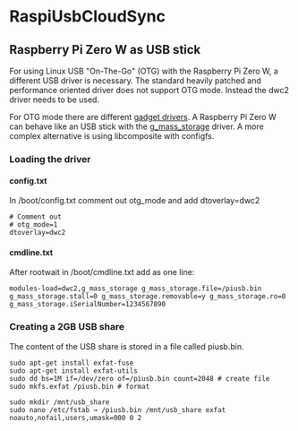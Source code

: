 # RaspiUsbCloudSync

## Raspberry Pi Zero W as USB stick

For using Linux USB "On-The-Go" (OTG)  with the Raspberry Pi Zero W, a different USB driver is necessary. The standard heavily patched and performance oriented driver does not support OTG mode. Instead the dwc2 driver needs to be used.

For OTG mode there are different [gadget drivers](http://www.linux-usb.org/gadget/). A Raspberry Pi Zero W can behave like an USB stick with the [g_mass_storage](https://www.kernel.org/doc/Documentation/usb/mass-storage.txt) driver. A more complex alternative is using libcomposite with configfs.

### Loading the driver

#### config.txt
In /boot/config.txt comment out otg_mode and add dtoverlay=dwc2

```
# Comment out
# otg_mode=1
dtoverlay=dwc2
```

#### cmdline.txt
After rootwait in /boot/cmdline.txt add as one line:

```modules-load=dwc2,g_mass_storage g_mass_storage.file=/piusb.bin g_mass_storage.stall=0 g_mass_storage.removable=y g_mass_storage.ro=0 g_mass_storage.iSerialNumber=1234567890```

### Creating a 2GB USB share

The content of the USB share is stored in a file called piusb.bin.

 ```
sudo apt-get install exfat-fuse
sudo apt-get install exfat-utils
sudo dd bs=1M if=/dev/zero of=/piusb.bin count=2048 # create file
sudo mkfs.exfat /piusb.bin # format

sudo mkdir /mnt/usb_share
sudo nano /etc/fstab → /piusb.bin /mnt/usb_share exfat noauto,nofail,users,umask=000 0 2
 ```


